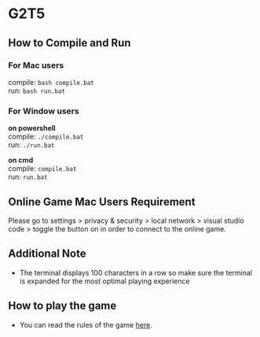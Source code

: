 # G2T5

## How to Compile and Run
### For Mac users
compile: `bash compile.bat`\
run: `bash run.bat`
### For Window users
**on powershell**\
compile: `./compile.bat`\
run: `./run.bat`

**on cmd**\
compile: `compile.bat`\
run: `run.bat`

## Online Game Mac Users Requirement
Please go to settings > privacy & security > local network > visual studio code > toggle the button on in order to connect to the online game.

## Additional Note
- The terminal displays 100 characters in a row so make sure the terminal is expanded for the most optimal playing experience

## How to play the game
- You can read the rules of the game [here](./rules.md).
